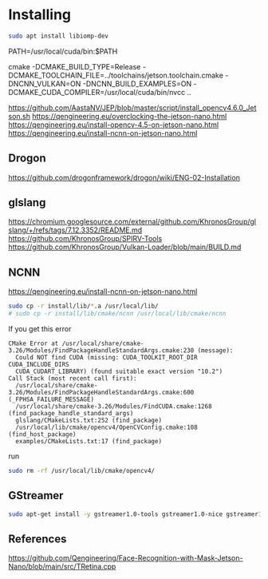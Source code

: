# Installing 
```bash
sudo apt install libiomp-dev
```

PATH=/usr/local/cuda/bin:$PATH

cmake -DCMAKE_BUILD_TYPE=Release -DCMAKE_TOOLCHAIN_FILE=../toolchains/jetson.toolchain.cmake -DNCNN_VULKAN=ON -DNCNN_BUILD_EXAMPLES=ON -DCMAKE_CUDA_COMPILER=/usr/local/cuda/bin/nvcc ..

https://github.com/AastaNV/JEP/blob/master/script/install_opencv4.6.0_Jetson.sh
https://qengineering.eu/overclocking-the-jetson-nano.html
https://qengineering.eu/install-opencv-4.5-on-jetson-nano.html
https://qengineering.eu/install-ncnn-on-jetson-nano.html

## Drogon
https://github.com/drogonframework/drogon/wiki/ENG-02-Installation

## glslang
https://chromium.googlesource.com/external/github.com/KhronosGroup/glslang/+/refs/tags/7.12.3352/README.md
https://github.com/KhronosGroup/SPIRV-Tools
https://github.com/KhronosGroup/Vulkan-Loader/blob/main/BUILD.md

## NCNN
https://qengineering.eu/install-ncnn-on-jetson-nano.html
```bash
sudo cp -r install/lib/*.a /usr/local/lib/
# sudo cp -r install/lib/cmake/ncnn /usr/local/lib/cmake/ncnn
```


If you get this error
```
CMake Error at /usr/local/share/cmake-3.26/Modules/FindPackageHandleStandardArgs.cmake:230 (message):
  Could NOT find CUDA (missing: CUDA_TOOLKIT_ROOT_DIR CUDA_INCLUDE_DIRS
  CUDA_CUDART_LIBRARY) (found suitable exact version "10.2")
Call Stack (most recent call first):
  /usr/local/share/cmake-3.26/Modules/FindPackageHandleStandardArgs.cmake:600 (_FPHSA_FAILURE_MESSAGE)
  /usr/local/share/cmake-3.26/Modules/FindCUDA.cmake:1268 (find_package_handle_standard_args)
  glslang/CMakeLists.txt:252 (find_package)
  /usr/local/lib/cmake/opencv4/OpenCVConfig.cmake:108 (find_host_package)
  examples/CMakeLists.txt:17 (find_package)

```
run
```bash
sudo rm -rf /usr/local/lib/cmake/opencv4/
```


## GStreamer
```bash
sudo apt-get install -y gstreamer1.0-tools gstreamer1.0-nice gstreamer1.0-plugins-bad gstreamer1.0-plugins-ugly gstreamer1.0-plugins-good libgstreamer1.0-dev git libglib2.0-dev libgstreamer-plugins-bad1.0-dev libsoup2.4-dev libjson-glib-dev
```



## References
https://github.com/Qengineering/Face-Recognition-with-Mask-Jetson-Nano/blob/main/src/TRetina.cpp